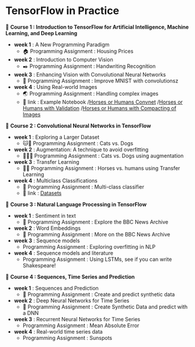 # TensorFlow in Practice
:pushpin: **Course 1 : Introduction to TensorFlow for Artificial Intelligence, Machine Learning, and Deep Learning**
- **week 1** : A New Programming Paradigm
   - :house: Programming Assignment : Housing Prices
- **week 2** : Introduction to Computer Vision
   - :black_nib:  Programming Assignment : Handwriting Recognition
- **week 3** : Enhancing Vision with Convolutional Neural Networks
   - :muscle: Programming Assignment : Improve MNIST with convolutionsz
- **week 4** : Using Real-world Images
   - :earth_asia: Programming Assignment : Handling complex images
   - :link: link : Example Notebook
      /[Horses or Humans Convnet](https://github.com/lmoroney/dlaicourse/blob/master/Course%201%20-%20Part%208%20-%20Lesson%202%20-%20Notebook.ipynb)
      /[Horses or Humans with Validation](https://github.com/lmoroney/dlaicourse/blob/master/Course%201%20-%20Part%208%20-%20Lesson%203%20-%20Notebook.ipynb)
      /[Horses or Humans with Compacting of Images](https://github.com/lmoroney/dlaicourse/blob/master/Course%201%20-%20Part%208%20-%20Lesson%204%20-%20Notebook.ipynb)
      
:pushpin: **Course 2 : Convolutional Neural Networks in TensorFlow**
- **week 1** : Exploring a Larger Dataset
   - :cat::dog: Programming Assignment : Cats vs. Dogs
- **week 2** : Augmentation: A technique to avoid overfitting
   - :twisted_rightwards_arrows::cat::dog: Programming Assignment : Cats vs. Dogs using augmentation
- **week 3** : Transfer Learning
   - :man::horse: Programming Assignment : Horses vs. humans using Transfer Learning
- **week 4** : Multiclass Classifications
   - :open_hands: Programming Assignment : Multi-class classifier
   - :link: link : [Datasets](https://www.kaggle.com/datamunge/sign-language-mnist/home)

:pushpin: **Course 3 : Natural Language Processing in TensorFlow**
- **week 1** : Sentiment in text
   - :newspaper: Programming Assignment : Explore the BBC News Archive
- **week 2** : Word Embeddings
   - :newspaper: Programming Assignment : More on the BBC News Archive
- **week 3** : Sequence models
   - Programming Assignment : Exploring overfitting in NLP
- **week 4** : Sequence models and literature
   - Programming Assignment : Using LSTMs, see if you can write Shakespeare!
  
:pushpin: **Course 4 : Sequences, Time Series and Prediction**
- **week 1** : Sequences and Prediction
   - :newspaper: Programming Assignment : Create and predict synthetic data
- **week 2** : Deep Neural Networks for Time Series
   - :newspaper: Programming Assignment : Create Synthetic Data and predict with a DNN
- **week 3** : Recurrent Neural Networks for Time Series
   - Programming Assignment : Mean Absolute Error
- **week 4** : Real-world time series data
   - Programming Assignment : Sunspots
  
